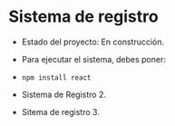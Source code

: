<h1>Sistema de registro</h1>

- Estado del proyecto: En construcción.

- Para ejecutar el sistema, debes poner:

- ```npm install react```

- Sistema de Registro 2.
- Sitema de registro 3.
